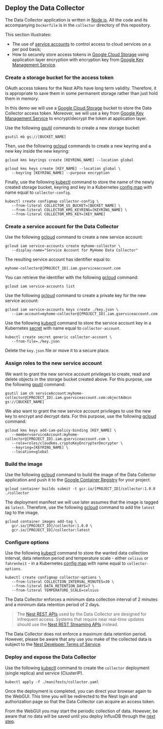 ## Deploy the Data Collector

The Data Collector application is written in [Node.js](https://nodejs.org/en/). All the code and its accompanying `Dockerfile` is in the `collector` directory of this repository.

This section illustrates:
- The use of [service accounts](https://cloud.google.com/iam/docs/service-accounts) to control access to cloud services on a per pod basis;
- How to securely store access tokens in [Google Cloud Storage](https://cloud.google.com/storage/) using application layer encryption with encryption key from [Google Key Management Service](https://cloud.google.com/kms/).

### Create a storage bucket for the access token

OAuth access tokens for the Nest APIs have long term validity. Therefore, it is appropriate to save them in some permanent storage rather than just hold them in memory.

In this demo we will use a [Google Cloud Storage](https://cloud.google.com/storage/) bucket to store the Data Collector access token. Moreover, we will use a key from [Google Key Management Service](https://cloud.google.com/kms/) to encrypt/decrypt the token at application layer.

Use the following [gsutil](https://cloud.google.com/storage/docs/gsutil) commands to create a new storage bucket:

```
gsutil mb gs://[BUCKET_NAME]
```

Then, use the following [gcloud](https://cloud.google.com/sdk/gcloud/reference/kms/) commands to create a new keyring and a new key inside the new keyring:

```
gcloud kms keyrings create [KEYRING_NAME] --location global

gcloud kms keys create [KEY_NAME] --location global \
   --keyring [KEYRING_NAME] --purpose encryption
```

Finally, use the following [kubectl](https://kubernetes.io/docs/reference/kubectl/overview/) command to store the name of the newly created storage bucket, keyring and key in a Kubernetes [config map](https://cloud.google.com/kubernetes-engine/docs/concepts/configmap) with name equal to `collector-config`.

```
kubectl create configmap collector-config \
   --from-literal COLLECTOR_GS_BUCKET=[BUCKET_NAME] \
   --from-literal COLLECTOR_KMS_KEYRING=[KEYRING_NAME] \
   --from-literal COLLECTOR_KMS_KEY=[KEY_NAME]
```

### Create a service account for the Data Collector

Use the following [gcloud](https://cloud.google.com/sdk/gcloud/reference/iam/service-accounts/create) command to create a new service account:

```
gcloud iam service-accounts create myhome-collector \
   --display-name="Service Account for MyHome Data Collector"
```

The resulting service account has identifier equal to:

`myhome-collector@[PROJECT_ID].iam.gserviceaccount.com`

You can retrieve the identifier with the following [gcloud](https://cloud.google.com/sdk/gcloud/reference/iam/service-accounts/list) command:

```
gcloud iam service-accounts list
```

Use the following [gcloud](https://cloud.google.com/sdk/gcloud/reference/iam/service-accounts/keys/create) command to create a private key for the new service account:

```
gcloud iam service-accounts keys create ./key.json \
   --iam-account=myhome-collector@[PROJECT_ID].iam.gserviceaccount.com
```

Use the following [kubectl](https://kubernetes.io/docs/reference/kubectl/overview/) command to store the service account key in a Kubernetes [secret](https://cloud.google.com/kubernetes-engine/docs/concepts/secret) with name equal to `collector-account`.

```
kubectl create secret generic collector-account \
   --from-file=./key.json
```

Delete the `key.json` file or move it to a secure place.  

### Assign roles to the new service account

We want to grant the new service account privileges to create, read and delete objects in the storage bucket created above. For this purpose, use the following [gsutil](https://cloud.google.com/storage/docs/gsutil) command:

```
gsutil iam ch serviceAccount:myhome-collector@[PROJECT_ID].iam.gserviceaccount.com:objectAdmin gs://[BUCKET_NAME]
```

We also want to grant the new service account privileges to use the new key to encrypt and decrypt data. For this purpose, use the following [gcloud](https://cloud.google.com/sdk/gcloud/reference/kms/keys/add-iam-policy-binding) command:

```
gcloud kms keys add-iam-policy-binding [KEY_NAME] \
   --member=serviceAccount:myhome-collector@[PROJECT_ID].iam.gserviceaccount.com \
   --role=roles/cloudkms.cryptoKeyEncrypterDecrypter \
   --keyring=[KEYRING_NAME] \
   --location=global
```

### Build the image

Use the following [gcloud](https://cloud.google.com/sdk/gcloud/reference/container/builds/submit) command to build the image of the Data Collector application and push it to the [Google Container Registry](https://cloud.google.com/container-registry/) for your project.

```
gcloud container builds submit -t gcr.io/[PROJECT_ID]/collector:1.0.0 ./collector
```

The deployment manifest we will use later assumes that the image is tagged as `latest`. Therefore, use the following [gcloud](https://cloud.google.com/sdk/gcloud/reference/container/images/add-tag) command to add the `latest` tag to the image.

```
gcloud container images add-tag \
   gcr.io/[PROJECT_ID]/collector:1.0.0 \
   gcr.io/[PROJECT_ID]/collector:latest
```

### Configure options

Use the following [kubectl](https://kubernetes.io/docs/reference/kubectl/overview/) command to store the wanted data collection interval, data retention period and temperature scale - either `celisus` or `fahrenheit` - in a Kubernetes [config map](https://cloud.google.com/kubernetes-engine/docs/concepts/configmap) with name equal to `collector-options`.

```
kubectl create configmap collector-options \
   --from-literal COLLECTION_INTERVAL_MINUTES=30 \
   --from-literal DATA_RETENTION_DAYS=7 \
   --from-literal TEMPERATURE_SCALE=celsius
```

The Data Collector enforces a minimum data collection interval of 2 minutes and a minimum data retention period of 2 days.

> The [Nest REST APIs](https://developers.nest.com/documentation/cloud/rest-guide) used by the Data Collector are designed for infrequent access. Systems that require near real-time updates should use the [Nest REST Streaming APIs](https://developers.nest.com/documentation/cloud/rest-streaming-guide) instead.

The Data Collector does not enforce a maximum data retention period. However, please be aware that any use you make of the collected data is subject to the [Nest Developer Terms of Service](https://developers.nest.com/documentation/cloud/tos).

### Deploy and expose the Data Collector

Use the following [kubectl](https://kubernetes.io/docs/reference/kubectl/overview/) command to create the `collector` deployment (single replica) and service (ClusterIP).

```
kubectl apply -f ./manifests/collector.yaml
```

Once the deployment is completed, you can direct your browser again to the WebGUI. This time you will be redirected to the Nest login and authorization page so that the Data Collector can acquire an access token.

From the WebGUI you may start the periodic collection of data. However, be aware that no data will be saved until you deploy InfluxDB through the [next step](./influxdb.md).
